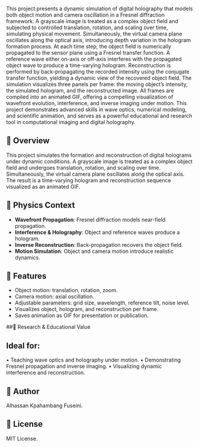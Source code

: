 This project presents a dynamic simulation of digital holography that models both object motion and camera oscillation in a Fresnel diffraction framework. A grayscale image is treated as a complex object field and subjected to controlled translation, rotation, and scaling over time, simulating physical movement. Simultaneously, the virtual camera plane oscillates along the optical axis, introducing depth variation in the hologram formation process.
At each time step, the object field is numerically propagated to the sensor plane using a Fresnel transfer function. A reference wave either on-axis or off-axis interferes with the propagated object wave to produce a time-varying hologram. Reconstruction is performed by back-propagating the recorded intensity using the conjugate transfer function, yielding a dynamic view of the recovered object field.
The simulation visualizes three panels per frame: the moving object’s intensity, the simulated hologram, and the reconstructed image. All frames are compiled into an animated GIF, offering a compelling visualization of wavefront evolution, interference, and inverse imaging under motion. This project demonstrates advanced skills in wave optics, numerical modeling, and scientific animation, and serves as a powerful educational and research tool in computational imaging and digital holography.


## 📌 Overview
This project simulates the formation and reconstruction of digital holograms under dynamic conditions. A grayscale image is treated as a complex object field and undergoes translation, rotation, and scaling over time. Simultaneously, the virtual camera plane oscillates along the optical axis. The result is a time-varying hologram and reconstruction sequence visualized as an animated GIF.

## 🧠 Physics Context
- **Wavefront Propagation**: Fresnel diffraction models near-field propagation.
- **Interference & Holography**: Object and reference waves produce a hologram.
- **Inverse Reconstruction**: Back-propagation recovers the object field.
- **Motion Simulation**: Object and camera motion introduce realistic dynamics.

## 🚀 Features
- Object motion: translation, rotation, zoom.
- Camera motion: axial oscillation.
- Adjustable parameters: grid size, wavelength, reference tilt, noise level.
- Visualizes object, hologram, and reconstruction per frame.
- Saves animation as GIF for presentation or publication.

##🎯 Research & Educational Value
## Ideal for:
• 	Teaching wave optics and holography under motion.
• 	Demonstrating Fresnel propagation and inverse imaging.
• 	Visualizing dynamic interference and reconstruction.
## 👤 Author
Alhassan Kpahambang Fuseini.
## 📄 License
MIT License.


